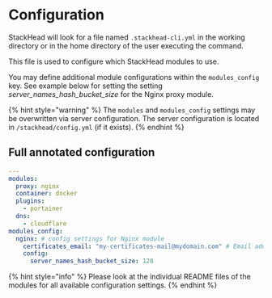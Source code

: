 # Configuration

StackHead will look for a file named `.stackhead-cli.yml` in the working directory or in the home directory of the user executing the command.

This file is used to configure which StackHead modules to use.

You may define additional module configurations within the `modules_config` key.
See example below for setting the setting _server_names_hash_bucket_size_ for the Nginx proxy module.

{% hint style="warning" %}
The `modules` and `modules_config` settings may be overwritten via server configuration.
The server configuration is located in `/stackhead/config.yml` (if it exists).
{% endhint %}

## Full annotated configuration

```yaml
---
modules:
  proxy: nginx
  container: docker
  plugins:
    - portainer
  dns:
    - cloudflare
modules_config:
  nginx: # config settings for Nginx module
    certificates_email: "my-certificates-mail@mydomain.com" # Email address used for creating SSL certificates. Will receive notice when they expire.
    config:
      server_names_hash_bucket_size: 128
```

{% hint style="info" %}
Please look at the individual README files of the modules for all available configuration settings.
{% endhint %}


